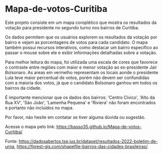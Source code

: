 # Mapa-de-votos-Curitiba
Este projeto consiste em um mapa coroplético que mostra os resultados da votação para presidente no segundo turno nos bairros de Curitiba. 

Os dados permitem que os usuários explorem os resultados da votação por bairro e vejam as porcentagens de votos para cada candidato. O mapa também possui recursos interativos, como destacar um bairro específico ao passar o mouse sobre ele e exibir informações detalhadas sobre a votação.

Para melhor leitura do mapa, foi utilizada uma escala de cores que favorece o contraste entre regiões com maior e menor votação ao ex-presidente Jair Bolsonaro. As areas em vermelho representam os locais aonde o presidente Lula teve maior percentual de votos, porém não devem ser confundidas com a maioria dos votos, já que o candidato Bolsonaro ganhou em todos os bairros da cidade. 

É importante mencionar que os dados dos bairros: 'Centro Cívico', 'Alto da Rua XV', 'São João', 'Lamenha Pequena' e 'Riviera' não foram encontrados e portanto não incluídos no mapa.

Por favor, não hesite em contatar se tiver alguma dúvida ou sugestão.

Acesse o mapa pelo link: https://basso35.github.io/Mapa-de-votos-Curitiba/

Fonte: https://dadosabertos.tse.jus.br/dataset/resultados-2022-boletim-de-urna, https://forest-gis.com/shapefile-bairros-das-cidades-brasileiras/.
